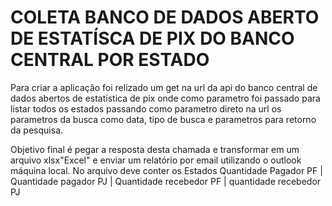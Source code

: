 # COLETA BANCO DE DADOS ABERTO DE ESTATÍSCA DE PIX DO BANCO CENTRAL POR ESTADO
Para criar a aplicação foi relizado um get na url da api do banco central de dados abertos de estatística de pix onde como parametro foi passado para listar todos os estados passando como parametro direto na url os parametros da busca como data, tipo de busca e parametros para retorno da pesquisa.

Objetivo final é pegar a resposta desta chamada e transformar em um arquivo xlsx"Excel" e enviar um relatório por email utilizando o outlook máquina local. No arquivo deve conter os Estados
Quantidade Pagador PF | Quantidade pagador PJ | Quantidade recebedor PF | quantidade recebedor PJ
